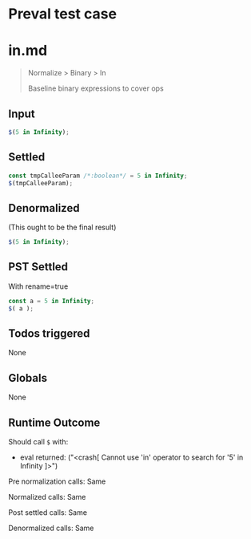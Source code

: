 # Preval test case

# in.md

> Normalize > Binary > In
>
> Baseline binary expressions to cover ops

## Input

`````js filename=intro
$(5 in Infinity);
`````


## Settled


`````js filename=intro
const tmpCalleeParam /*:boolean*/ = 5 in Infinity;
$(tmpCalleeParam);
`````


## Denormalized
(This ought to be the final result)

`````js filename=intro
$(5 in Infinity);
`````


## PST Settled
With rename=true

`````js filename=intro
const a = 5 in Infinity;
$( a );
`````


## Todos triggered


None


## Globals


None


## Runtime Outcome


Should call `$` with:
 - eval returned: ("<crash[ Cannot use 'in' operator to search for '5' in Infinity ]>")

Pre normalization calls: Same

Normalized calls: Same

Post settled calls: Same

Denormalized calls: Same
